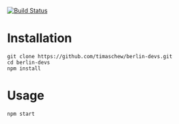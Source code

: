 [![Build Status](https://travis-ci.org/timaschew/berlin-devs.png)](https://travis-ci.org/timaschew/berlin-devs)

# Installation

`git clone https://github.com/timaschew/berlin-devs.git`  
`cd berlin-devs`  
`npm install`  

# Usage

`npm start`
